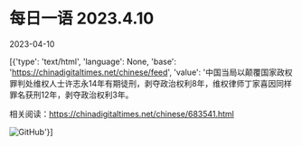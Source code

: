 # 每日一语 2023.4.10

2023-04-10

[{'type': 'text/html', 'language': None, 'base': 'https://chinadigitaltimes.net/chinese/feed', 'value': '中国当局以颠覆国家政权罪判处维权人士许志永14年有期徒刑，剥夺政治权利8年，维权律师丁家喜因同样罪名获刑12年，剥夺政治权利3年。

相关阅读：https://chinadigitaltimes.net/chinese/683541.html

![GitHub](https://chinadigitaltimes.net/chinese/files/2023/04/2023.4.10-1.jpg)'}]